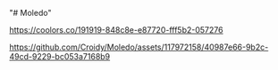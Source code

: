 "# Moledo" 

https://coolors.co/191919-848c8e-e87720-fff5b2-057276

https://github.com/Croidy/Moledo/assets/117972158/40987e66-9b2c-49cd-9229-bc053a7168b9


